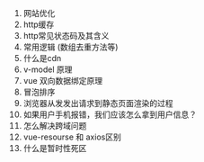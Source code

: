 1. 网站优化
2. http缓存
3. http常见状态码及其含义
4. 常用逻辑 (数组去重方法等)
5. 什么是cdn
6. v-model 原理 
7. vue 双向数据绑定原理
8. 冒泡排序
9. 浏览器从发发出请求到静态页面渲染的过程
10. 如果用户手机报错，我们应该怎么拿到用户信息？
11. 怎么解决跨域问题
12. vue-resourse 和 axios区别
13. 什么是暂时性死区
